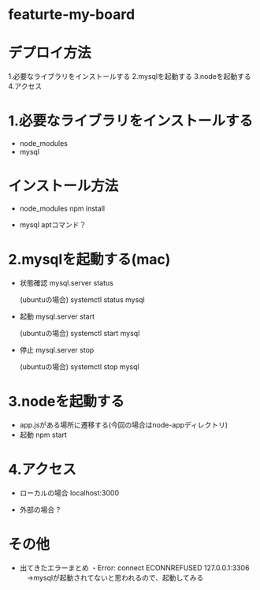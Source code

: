 # featurte-my-board
# デプロイ方法
  1.必要なライブラリをインストールする
  2.mysqlを起動する
  3.nodeを起動する
  4.アクセス

# 1.必要なライブラリをインストールする
  * node_modules
  * mysql

# インストール方法
  - node_modules
    npm install

  - mysql
    aptコマンド？

# 2.mysqlを起動する(mac)
  - 状態確認
    mysql.server status

    (ubuntuの場合)
    systemctl status mysql

  - 起動
    mysql.server start

    (ubuntuの場合)
    systemctl start mysql

  - 停止
    mysql.server stop

    (ubuntuの場合)
    systemctl stop mysql

# 3.nodeを起動する
  - app.jsがある場所に遷移する(今回の場合はnode-appディレクトリ)
  - 起動
    npm start

# 4.アクセス
  - ローカルの場合
    localhost:3000

  - 外部の場合
    ?

# その他
  - 出てきたエラーまとめ
    ・Error: connect ECONNREFUSED 127.0.0.1:3306
    　→mysqlが起動されてないと思われるので、起動してみる
